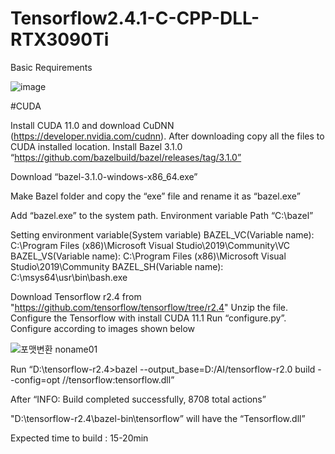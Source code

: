 # Tensorflow2.4.1-C-CPP-DLL-RTX3090Ti

Basic Requirements

![image](https://user-images.githubusercontent.com/20577227/114127659-9c540300-9935-11eb-83ca-20cf7a83fc27.png)


#CUDA

 Install CUDA 11.0 and download CuDNN (https://developer.nvidia.com/cudnn). After downloading copy all the files to CUDA installed location. 
 Install Bazel 3.1.0 “https://github.com/bazelbuild/bazel/releases/tag/3.1.0”
 
Download “bazel-3.1.0-windows-x86_64.exe”

Make Bazel folder and copy the “exe” file and rename it as “bazel.exe”

Add “bazel.exe” to the system path. Environment variable Path “C:\bazel”

Setting environment variable(System variable)
BAZEL_VC(Variable name): C:\Program Files (x86)\Microsoft Visual Studio\2019\Community\VC
BAZEL_VS(Variable name): C:\Program Files (x86)\Microsoft Visual Studio\2019\Community
BAZEL_SH(Variable name): C:\msys64\usr\bin\bash.exe

Download Tensorflow r2.4 from "https://github.com/tensorflow/tensorflow/tree/r2.4"
Unzip the file.
Configure the Tensorflow with install CUDA 11.1
Run “configure.py”. Configure according to images shown below

![포맷변환 noname01](https://user-images.githubusercontent.com/20577227/114127469-66af1a00-9935-11eb-9e62-b4c4d598aca3.jpg)



Run “D:\tensorflow-r2.4>bazel --output_base=D:/AI/tensorflow-r2.0 build --config=opt //tensorflow:tensorflow.dll”

After “INFO: Build completed successfully, 8708 total actions”

"D:\tensorflow-r2.4\bazel-bin\tensorflow” will have the “Tensorflow.dll”

Expected time to build : 15-20min

